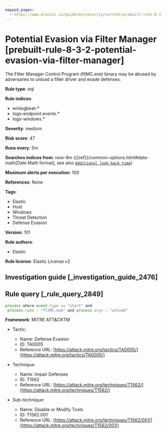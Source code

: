 ```yaml
---
mapped_pages:
  - https://www.elastic.co/guide/en/security/current/prebuilt-rule-8-3-2-potential-evasion-via-filter-manager.html
---
```


# Potential Evasion via Filter Manager [prebuilt-rule-8-3-2-potential-evasion-via-filter-manager]

The Filter Manager Control Program (fltMC.exe) binary may be abused by adversaries to unload a filter driver and evade defenses.

**Rule type**: eql

**Rule indices**:

* winlogbeat-*
* logs-endpoint.events.*
* logs-windows.*

**Severity**: medium

**Risk score**: 47

**Runs every**: 5m

**Searches indices from**: now-9m ({{ref}}/common-options.html#date-math[Date Math format], see also [`Additional look-back time`](docs-content://solutions/security/detect-and-alert/create-detection-rule.md#rule-schedule))

**Maximum alerts per execution**: 100

**References**: None

**Tags**:

* Elastic
* Host
* Windows
* Threat Detection
* Defense Evasion

**Version**: 101

**Rule authors**:

* Elastic

**Rule license**: Elastic License v2

## Investigation guide [_investigation_guide_2476]



## Rule query [_rule_query_2849]

```js
process where event.type == "start" and
 process.name : "fltMC.exe" and process.args : "unload"
```

**Framework**: MITRE ATT&CKTM

* Tactic:

    * Name: Defense Evasion
    * ID: TA0005
    * Reference URL: [https://attack.mitre.org/tactics/TA0005/](https://attack.mitre.org/tactics/TA0005/)

* Technique:

    * Name: Impair Defenses
    * ID: T1562
    * Reference URL: [https://attack.mitre.org/techniques/T1562/](https://attack.mitre.org/techniques/T1562/)

* Sub-technique:

    * Name: Disable or Modify Tools
    * ID: T1562.001
    * Reference URL: [https://attack.mitre.org/techniques/T1562/001/](https://attack.mitre.org/techniques/T1562/001/)



